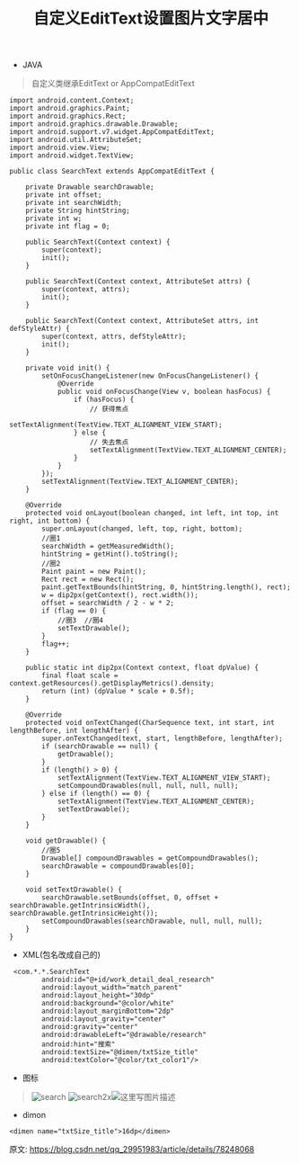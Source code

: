﻿---
title: 自定义EditText设置图片文字居中
categories: Android
tags: android
---

* JAVA
> 自定义类继承EditText or AppCompatEditText
```
import android.content.Context;
import android.graphics.Paint;
import android.graphics.Rect;
import android.graphics.drawable.Drawable;
import android.support.v7.widget.AppCompatEditText;
import android.util.AttributeSet;
import android.view.View;
import android.widget.TextView;

public class SearchText extends AppCompatEditText {

    private Drawable searchDrawable;
    private int offset;
    private int searchWidth;
    private String hintString;
    private int w;
    private int flag = 0;

    public SearchText(Context context) {
        super(context);
        init();
    }

    public SearchText(Context context, AttributeSet attrs) {
        super(context, attrs);
        init();
    }

    public SearchText(Context context, AttributeSet attrs, int defStyleAttr) {
        super(context, attrs, defStyleAttr);
        init();
    }

    private void init() {
        setOnFocusChangeListener(new OnFocusChangeListener() {
            @Override
            public void onFocusChange(View v, boolean hasFocus) {
                if (hasFocus) {
                    // 获得焦点
                    setTextAlignment(TextView.TEXT_ALIGNMENT_VIEW_START);
                } else {
                    // 失去焦点
                    setTextAlignment(TextView.TEXT_ALIGNMENT_CENTER);
                }
            }
        });
        setTextAlignment(TextView.TEXT_ALIGNMENT_CENTER);
    }

    @Override
    protected void onLayout(boolean changed, int left, int top, int right, int bottom) {
        super.onLayout(changed, left, top, right, bottom);
        //圈1
        searchWidth = getMeasuredWidth();
        hintString = getHint().toString();
        //圈2
        Paint paint = new Paint();
        Rect rect = new Rect();
        paint.getTextBounds(hintString, 0, hintString.length(), rect);
        w = dip2px(getContext(), rect.width());
        offset = searchWidth / 2 - w * 2;
        if (flag == 0) {
            //圈3  //圈4
            setTextDrawable();
        }
        flag++;
    }

    public static int dip2px(Context context, float dpValue) {
        final float scale = context.getResources().getDisplayMetrics().density;
        return (int) (dpValue * scale + 0.5f);
    }

    @Override
    protected void onTextChanged(CharSequence text, int start, int lengthBefore, int lengthAfter) {
        super.onTextChanged(text, start, lengthBefore, lengthAfter);
        if (searchDrawable == null) {
            getDrawable();
        }
        if (length() > 0) {
            setTextAlignment(TextView.TEXT_ALIGNMENT_VIEW_START);
            setCompoundDrawables(null, null, null, null);
        } else if (length() == 0) {
            setTextAlignment(TextView.TEXT_ALIGNMENT_CENTER);
            setTextDrawable();
        }
    }

    void getDrawable() {
        //圈5
        Drawable[] compoundDrawables = getCompoundDrawables();
        searchDrawable = compoundDrawables[0];
    }

    void setTextDrawable() {
        searchDrawable.setBounds(offset, 0, offset + searchDrawable.getIntrinsicWidth(), searchDrawable.getIntrinsicHeight());
        setCompoundDrawables(searchDrawable, null, null, null);
    }
}
```

* XML(包名改成自己的)

```
 <com.*.*.SearchText
        android:id="@+id/work_detail_deal_research"
        android:layout_width="match_parent"
        android:layout_height="30dp"
        android:background="@color/white"
        android:layout_marginBottom="2dp"
        android:layout_gravity="center"
        android:gravity="center"
        android:drawableLeft="@drawable/research"
        android:hint="搜索"
        android:textSize="@dimen/txtSize_title"
        android:textColor="@color/txt_color1"/>
```

* 图标
> ![search](https://img-blog.csdn.net/20180716152058577?watermark/2/text/aHR0cHM6Ly9ibG9nLmNzZG4ubmV0L3FxXzM1OTc0NzU5/font/5a6L5L2T/fontsize/400/fill/I0JBQkFCMA==/dissolve/70) ![search2x](https://img-blog.csdn.net/20180716152122751?watermark/2/text/aHR0cHM6Ly9ibG9nLmNzZG4ubmV0L3FxXzM1OTc0NzU5/font/5a6L5L2T/fontsize/400/fill/I0JBQkFCMA==/dissolve/70)![这里写图片描述](https://img-blog.csdn.net/2018071615215058?watermark/2/text/aHR0cHM6Ly9ibG9nLmNzZG4ubmV0L3FxXzM1OTc0NzU5/font/5a6L5L2T/fontsize/400/fill/I0JBQkFCMA==/dissolve/70)

* dimon 

```
<dimen name="txtSize_title">16dp</dimen>
```

原文: https://blog.csdn.net/qq_29951983/article/details/78248068
